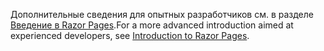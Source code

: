 <span data-ttu-id="95998-101">Дополнительные сведения для опытных разработчиков см. в разделе [Введение в Razor Pages](xref:razor-pages/index).</span><span class="sxs-lookup"><span data-stu-id="95998-101">For a more advanced introduction aimed at experienced developers, see [Introduction to Razor Pages](xref:razor-pages/index).</span></span>
